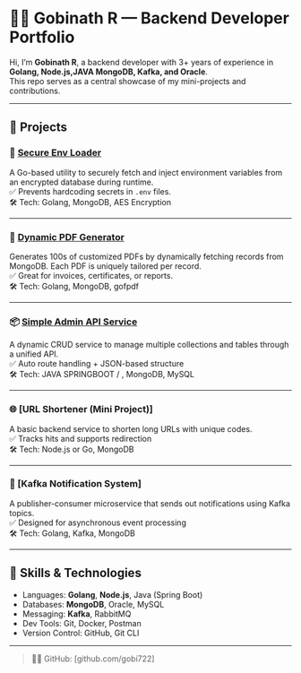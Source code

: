 # 👨‍💻 Gobinath R — Backend Developer Portfolio

Hi, I’m **Gobinath R**, a backend developer with 3+ years of experience in **Golang, Node.js,JAVA MongoDB, Kafka, and Oracle**.  
This repo serves as a central showcase of my mini-projects and contributions.

---

## 📁 Projects

### 🔐 [Secure Env Loader](https://github.com/gobi722/secure-env-loader)
A Go-based utility to securely fetch and inject environment variables from an encrypted database during runtime.  
✅ Prevents hardcoding secrets in `.env` files.  
🛠 Tech: Golang, MongoDB, AES Encryption

---

### 📄 [Dynamic PDF Generator](https://github.com/gobi722/dynamic-pdf-generator)
Generates 100s of customized PDFs by dynamically fetching records from MongoDB. Each PDF is uniquely tailored per record.  
✅ Great for invoices, certificates, or reports.  
🛠 Tech: Golang, MongoDB, gofpdf

---

### 📦 [Simple Admin API Service](https://github.com/gobinathr/admin-service-api) 
A dynamic CRUD service to manage multiple collections and tables through a unified API.  
✅ Auto route handling + JSON-based structure  
🛠 Tech: JAVA SPRINGBOOT / , MongoDB, MySQL

---

### 🌐 [URL Shortener (Mini Project)]
A basic backend service to shorten long URLs with unique codes.  
✅ Tracks hits and supports redirection  
🛠 Tech: Node.js or Go, MongoDB

---

### 📨 [Kafka Notification System]
A publisher-consumer microservice that sends out notifications using Kafka topics.  
✅ Designed for asynchronous event processing  
🛠 Tech: Golang, Kafka, MongoDB

---

## 🧠 Skills & Technologies

- Languages: **Golang**, **Node.js**, Java (Spring Boot)
- Databases: **MongoDB**, Oracle, MySQL
- Messaging: **Kafka**, RabbitMQ
- Dev Tools: Git, Docker, Postman
- Version Control: GitHub, Git CLI

---
> 🧑‍💻 GitHub: [github.com/gobi722]
